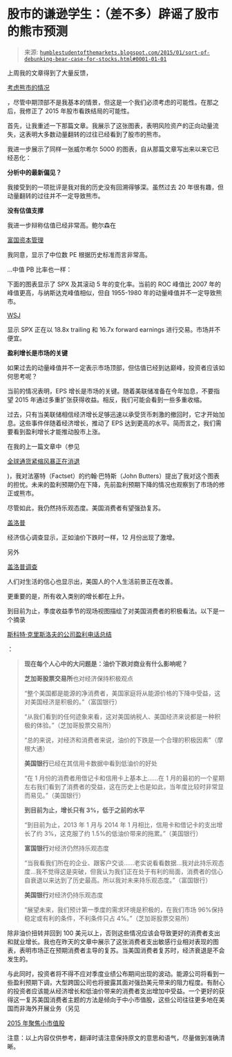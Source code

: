 <!--yml

类别: 未分类

日期: 2024-05-18 03:26:32

-->

# 股市的谦逊学生：（差不多）辟谣了股市的熊市预测

> 来源: [`humblestudentofthemarkets.blogspot.com/2015/01/sort-of-debunking-bear-case-for-stocks.html#0001-01-01`](https://humblestudentofthemarkets.blogspot.com/2015/01/sort-of-debunking-bear-case-for-stocks.html#0001-01-01)

上周我的文章得到了大量反馈，

[考虑熊市的情况](http://humblestudentofthemarkets.blogspot.com/2015/01/a-consideration-of-bear-case.html)

，尽管中期顶部不是我基本的情景，但这是一个我们必须考虑的可能性。在那之后，我修正了 2015 年股市看跌结局的可能性。

首先，让我重述一下那篇文章。我展示了这张图表，表明风险资产的正向动量流失，这表明大多数动量翻转的过往已经看到了股市的熊市。

我进一步展示了同样一张威尔希尔 5000 的图表，自从那篇文章写出来以来它已经恶化：

**分析中的最新偏见？**

我接受到的一项批评是我对我的历史没有回溯得够深。虽然过去 20 年很有趣，但动量翻转的过往并不一定导致熊市。

**没有估值支撑**

我进一步辩称估值已经非常高。鲍尔森在

[富国资本管理](http://wellscap.com/docs/emp/20150108.pdf)

我同意，显示了中位数 PE 根据历史标准而言非常高。

...中值 PB 比率也一样：

下面的图表显示了 SPX 及其滚动 5 年的变化率。当前的 ROC 峰值比 2007 年的峰值更高，与纳斯达克峰值相似，但自 1955-1980 年的动量峰值并不一定导致熊市。

[WSJ](http://online.wsj.com/mdc/public/page/2_3021-peyield.html)

显示 SPX 正在以 18.8x trailing 和 16.7x forward earnings 进行交易。市场并不便宜。

**盈利增长是市场的关键**

如果过去的动量峰值并不一定表示市场顶部，但估值已经到达巅峰，投资者应该如何思考呢？

当前的情况表明，EPS 增长是市场的关键。随着美联储准备在今年加息，不要指望 2015 年通过多重扩张获得收益。相反，我们可能会看到一些多重收缩。

过去，只有当美联储相信经济增长足够迅速以承受货币刺激的撤回时，它才开始加息。这些事件伴随着经济增长，推动了 EPS 达到更高的水平。简而言之，我们需要看到盈利增长才能推动股市上涨。

在我的上一篇文章中（参见

[全球通货紧缩风暴正在消退](http://humblestudentofthemarkets.blogspot.com/2015/01/the-global-deflationary-storm-is-abating.html)

)，我对法塞特（Factset）的约翰·巴特斯（John Butters）提出了我对这个图表的担忧。未来的盈利预期仍在下降，先前盈利预期下降的情况也观察到了市场的修正或熊市。

尽管如此，我仍然持乐观态度。美国消费者有望强劲复苏。

[盖洛普](http://www.gallup.com/poll/122840/gallup-daily-economic-indexes.aspx)

经济信心调查显示，正如油价下跌时一样，12 月份出现了激增。

另外

[盖洛普调查](http://www.gallup.com/poll/181148/americans-life-outlook-best-seven-years.aspx)

人们对生活的信心也显示出，美国人的个人生活前景正在改善。

更重要的是，所有收入类别的增长都在上升。

到目前为止，季度收益季节的现场视图描绘了对美国消费者的积极看法。以下是一个摘录

[斯科特·克里斯洛夫的公司盈利电话总结](http://avondaleam.com/company-notes-digest-1-15-15/)

：

> **现在每个人心中的大问题是：油价下跌对商业有什么影响呢？**
> 
> **芝加哥股票交易所**也对经济保持积极观点
> 
> “整个美国都是能源的净消费者，美国家庭将从能源价格的下降中受益，这对美国经济是积极的。”（富国银行）
> 
> “从我们看到的任何迹象来看，这对美国纳税人、美国经济来说都是一种积极的体验。”（芝加哥股票交易所）
> 
> “总的来说，对经济和消费者来说，油价的下跌是一个合理的积极因素”（摩根大通）
> 
> **美国银行**已经在其信用卡数据中看到低油价的好处
> 
> “在 1 月份的消费者用借记卡和信用卡上基本上……在 1 月的最初的一个星期左右我们看到了消费者的受益，这在历史上也是如此，当年度比较时非常显而易见。”（美国银行）
> 
> **到目前为止，增长只有 3%，低于之前的水平**
> 
> “到目前为止，2013 年 1 月与 2014 年 1 月相比，信用卡和借记卡的支出增长了约 3%，这克服了约 1.5%的低油价带来的拖累。”（美国银行）
> 
> **富国银行**对经济仍然持乐观态度
> 
> “当我看我们所在的企业、跟客户交谈……老实说看看数据…我对此持乐观态度…我不觉得这是突破，但我认为我们正在处于有利的局面，消费者的信心自衰退以来达到了历史最高。所以我对未来持乐观态度。”（富国银行）
> 
> **美国银行**对经济仍持乐观态度
> 
> “展望未来，我们预计第一季度的需求环境是积极的，在我们市场 96%保持稳定或有利的条件，不利条件只占 4%。”（芝加哥股票交易所）

除非油价扭转并回到 100 美元以上，否则这些情况应该会导致更好的消费者支出和就业增长。我也在昨天的文章中展示了这张消费者支出敏感行业相对表现的图表，表明市场正在预期消费者主导的复苏。当美国消费者复苏时，经济衰退是不会发生的。

与此同时，投资者将不得不应对季度业绩公布期间出现的波动。能源公司将看到一些盈利预期下调，大型跨国公司也将披露其面对强劲美元带来的阻力程度。有耐心的投资者应该能从经济增长和低油价带来的消费者支出增加中受益。一个更好的获得这一复苏美国消费者主题的方法是倾向于中小市值股，这些公司往往更多地在美国而非海外开展业务（另见

[2015 年聚焦小市值股](http://humblestudentofthemarkets.blogspot.com/2015/01/focus-on-small-caps-in-2015.html)

注意：以上内容仅供参考，翻译时请注意保持原文的意思和语气，尽量做到准确清晰。
